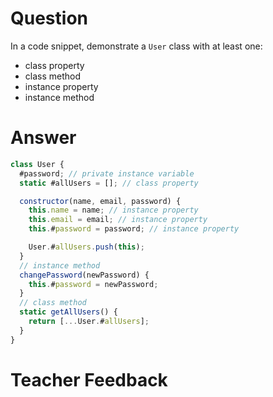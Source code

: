 # Question
In a code snippet, demonstrate a `User` class with at least one:
- class property
- class method
- instance property
- instance method

# Answer
```js
class User {
  #password; // private instance variable
  static #allUsers = []; // class property

  constructor(name, email, password) {
    this.name = name; // instance property
    this.email = email; // instance property
    this.#password = password; // instance property

    User.#allUsers.push(this); 
  }
  // instance method
  changePassword(newPassword) {
    this.#password = newPassword; 
  }
  // class method 
  static getAllUsers() { 
    return [...User.#allUsers]; 
  }
}
```

# Teacher Feedback
